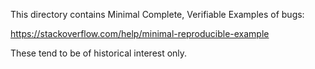 This directory contains Minimal Complete, Verifiable Examples of bugs:

https://stackoverflow.com/help/minimal-reproducible-example

These tend to be of historical interest only.
